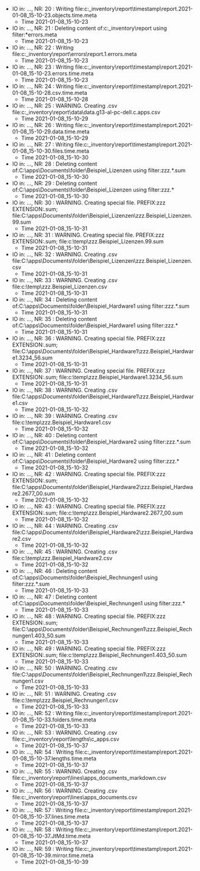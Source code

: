 * IO in: ..., NR: 20 : Writing file:c:\_inventory\report\timestamp\report.2021-01-08_15-10-23.objects.time.meta
  * Time 2021-01-08_15-10-23
* IO in: ..., NR: 21 : Deleting content of:c:\_inventory\report using filter:*errors.meta
  * Time 2021-01-08_15-10-23
* IO in: ..., NR: 22 : Writing file:c:\_inventory\report\errors\report.1.errors.meta
  * Time 2021-01-08_15-10-23
* IO in: ..., NR: 23 : Writing file:c:\_inventory\report\timestamp\report.2021-01-08_15-10-23.errors.time.meta
  * Time 2021-01-08_15-10-23
* IO in: ..., NR: 24 : Writing file:c:\_inventory\report\timestamp\report.2021-01-08_15-10-28.csv.time.meta
  * Time 2021-01-08_15-10-28
* IO in: ..., NR: 25 : WARNING. Creating .csv file:c:\_inventory\report\data\data.g13-al-pc-dell.c.apps.csv
  * Time 2021-01-08_15-10-29
* IO in: ..., NR: 26 : Writing file:c:\_inventory\report\timestamp\report.2021-01-08_15-10-29.data.time.meta
  * Time 2021-01-08_15-10-29
* IO in: ..., NR: 27 : Writing file:c:\_inventory\report\timestamp\report.2021-01-08_15-10-30.files.time.meta
  * Time 2021-01-08_15-10-30
* IO in: ..., NR: 28 : Deleting content of:C:\apps\Documents\folder\Beispiel_Lizenzen using filter:zzz.*.sum
  * Time 2021-01-08_15-10-30
* IO in: ..., NR: 29 : Deleting content of:C:\apps\Documents\folder\Beispiel_Lizenzen using filter:zzz.*
  * Time 2021-01-08_15-10-30
* IO in: ..., NR: 30 : WARNING. Creating special file. PREFIX:zzz EXTENSION:.sum; file:C:\apps\Documents\folder\Beispiel_Lizenzen\zzz.Beispiel_Lizenzen.99.sum
  * Time 2021-01-08_15-10-31
* IO in: ..., NR: 31 : WARNING. Creating special file. PREFIX:zzz EXTENSION:.sum; file:c:\temp\zzz.Beispiel_Lizenzen.99.sum
  * Time 2021-01-08_15-10-31
* IO in: ..., NR: 32 : WARNING. Creating .csv file:C:\apps\Documents\folder\Beispiel_Lizenzen\zzz.Beispiel_Lizenzen.csv
  * Time 2021-01-08_15-10-31
* IO in: ..., NR: 33 : WARNING. Creating .csv file:c:\temp\zzz.Beispiel_Lizenzen.csv
  * Time 2021-01-08_15-10-31
* IO in: ..., NR: 34 : Deleting content of:C:\apps\Documents\folder\Beispiel_Hardware1 using filter:zzz.*.sum
  * Time 2021-01-08_15-10-31
* IO in: ..., NR: 35 : Deleting content of:C:\apps\Documents\folder\Beispiel_Hardware1 using filter:zzz.*
  * Time 2021-01-08_15-10-31
* IO in: ..., NR: 36 : WARNING. Creating special file. PREFIX:zzz EXTENSION:.sum; file:C:\apps\Documents\folder\Beispiel_Hardware1\zzz.Beispiel_Hardware1.3234_56.sum
  * Time 2021-01-08_15-10-31
* IO in: ..., NR: 37 : WARNING. Creating special file. PREFIX:zzz EXTENSION:.sum; file:c:\temp\zzz.Beispiel_Hardware1.3234_56.sum
  * Time 2021-01-08_15-10-31
* IO in: ..., NR: 38 : WARNING. Creating .csv file:C:\apps\Documents\folder\Beispiel_Hardware1\zzz.Beispiel_Hardware1.csv
  * Time 2021-01-08_15-10-32
* IO in: ..., NR: 39 : WARNING. Creating .csv file:c:\temp\zzz.Beispiel_Hardware1.csv
  * Time 2021-01-08_15-10-32
* IO in: ..., NR: 40 : Deleting content of:C:\apps\Documents\folder\Beispiel_Hardware2 using filter:zzz.*.sum
  * Time 2021-01-08_15-10-32
* IO in: ..., NR: 41 : Deleting content of:C:\apps\Documents\folder\Beispiel_Hardware2 using filter:zzz.*
  * Time 2021-01-08_15-10-32
* IO in: ..., NR: 42 : WARNING. Creating special file. PREFIX:zzz EXTENSION:.sum; file:C:\apps\Documents\folder\Beispiel_Hardware2\zzz.Beispiel_Hardware2.2677_00.sum
  * Time 2021-01-08_15-10-32
* IO in: ..., NR: 43 : WARNING. Creating special file. PREFIX:zzz EXTENSION:.sum; file:c:\temp\zzz.Beispiel_Hardware2.2677_00.sum
  * Time 2021-01-08_15-10-32
* IO in: ..., NR: 44 : WARNING. Creating .csv file:C:\apps\Documents\folder\Beispiel_Hardware2\zzz.Beispiel_Hardware2.csv
  * Time 2021-01-08_15-10-32
* IO in: ..., NR: 45 : WARNING. Creating .csv file:c:\temp\zzz.Beispiel_Hardware2.csv
  * Time 2021-01-08_15-10-32
* IO in: ..., NR: 46 : Deleting content of:C:\apps\Documents\folder\Beispiel_Rechnungen1 using filter:zzz.*.sum
  * Time 2021-01-08_15-10-33
* IO in: ..., NR: 47 : Deleting content of:C:\apps\Documents\folder\Beispiel_Rechnungen1 using filter:zzz.*
  * Time 2021-01-08_15-10-33
* IO in: ..., NR: 48 : WARNING. Creating special file. PREFIX:zzz EXTENSION:.sum; file:C:\apps\Documents\folder\Beispiel_Rechnungen1\zzz.Beispiel_Rechnungen1.403_50.sum
  * Time 2021-01-08_15-10-33
* IO in: ..., NR: 49 : WARNING. Creating special file. PREFIX:zzz EXTENSION:.sum; file:c:\temp\zzz.Beispiel_Rechnungen1.403_50.sum
  * Time 2021-01-08_15-10-33
* IO in: ..., NR: 50 : WARNING. Creating .csv file:C:\apps\Documents\folder\Beispiel_Rechnungen1\zzz.Beispiel_Rechnungen1.csv
  * Time 2021-01-08_15-10-33
* IO in: ..., NR: 51 : WARNING. Creating .csv file:c:\temp\zzz.Beispiel_Rechnungen1.csv
  * Time 2021-01-08_15-10-33
* IO in: ..., NR: 52 : Writing file:c:\_inventory\report\timestamp\report.2021-01-08_15-10-33.folders.time.meta
  * Time 2021-01-08_15-10-33
* IO in: ..., NR: 53 : WARNING. Creating .csv file:c:\_inventory\report\lengths\c_apps.csv
  * Time 2021-01-08_15-10-37
* IO in: ..., NR: 54 : Writing file:c:\_inventory\report\timestamp\report.2021-01-08_15-10-37.lengths.time.meta
  * Time 2021-01-08_15-10-37
* IO in: ..., NR: 55 : WARNING. Creating .csv file:c:\_inventory\report\lines\apps_documents_markdown.csv
  * Time 2021-01-08_15-10-37
* IO in: ..., NR: 56 : WARNING. Creating .csv file:c:\_inventory\report\lines\apps_documents.csv
  * Time 2021-01-08_15-10-37
* IO in: ..., NR: 57 : Writing file:c:\_inventory\report\timestamp\report.2021-01-08_15-10-37.lines.time.meta
  * Time 2021-01-08_15-10-37
* IO in: ..., NR: 58 : Writing file:c:\_inventory\report\timestamp\report.2021-01-08_15-10-37.JtMd.time.meta
  * Time 2021-01-08_15-10-37
* IO in: ..., NR: 59 : Writing file:c:\_inventory\report\timestamp\report.2021-01-08_15-10-39.mirror.time.meta
  * Time 2021-01-08_15-10-39

